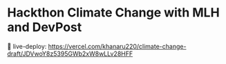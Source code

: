 # Hackthon Climate Change with MLH and DevPost

🌟 live-deploy: https://vercel.com/khanaru220/climate-change-draft/JDVwoY8z5395GWb2xW8wLLv28HFF
